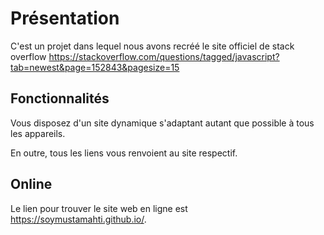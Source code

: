 # Présentation

C'est un projet dans lequel nous avons recréé le site officiel de stack overflow
https://stackoverflow.com/questions/tagged/javascript?tab=newest&page=152843&pagesize=15

## Fonctionnalités

Vous disposez d'un site dynamique s'adaptant autant que possible à tous les appareils.

En outre, tous les liens vous renvoient au site respectif.

## Online

Le lien pour trouver le site web en ligne est https://soymustamahti.github.io/.
